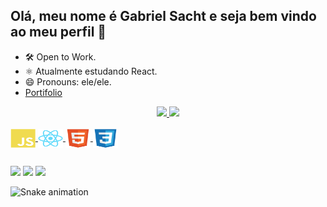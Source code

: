 ## Olá, meu nome é Gabriel Sacht e seja bem vindo ao meu perfil 👋

- 🛠  Open to Work.
- ⚛️ Atualmente estudando React.
- 😄 Pronouns: ele/ele.
- <a href="https://gabrielsacht.github.io/Portifolio/" target="_blank">Portifolio</a>

<div align="center">
  <a href="https://github.com/gabrielsacht">
  <img height="160em" src="https://github-readme-stats.vercel.app/api?username=gabrielsacht&show_icons=true&theme=dark&include_all_commits=true&count_private=true"/>
  <img height="160em" src="https://github-readme-stats.vercel.app/api/top-langs/?username=gabrielsacht&layout=compact&langs_count=7&theme=dark"/>
</div>

<div style="display: inline_block"><br>
  <img align="center" alt="Gaba-Js" height="30" width="40" src="https://raw.githubusercontent.com/devicons/devicon/master/icons/javascript/javascript-plain.svg">
  <img align="center" alt="Gaba-React" height="30" width="40" src="https://raw.githubusercontent.com/devicons/devicon/master/icons/react/react-original.svg">
  <img align="center" alt="Gaba-HTML" height="30" width="40" src="https://raw.githubusercontent.com/devicons/devicon/master/icons/html5/html5-original.svg">
  <img align="center" alt="Gaba-CSS" height="30" width="40" src="https://raw.githubusercontent.com/devicons/devicon/master/icons/css3/css3-original.svg">
</div>

##

<div> 

  <a href="https://instagram.com/gabrielsacht" target="_blank"><img src="https://img.shields.io/badge/-Instagram-%23E4405F?style=for-the-badge&logo=instagram&logoColor=white" target="_blank"></a> 
  <a href = "mailto:gabrielsachtr@gmail.com"><img src="https://img.shields.io/badge/-Gmail-%23333?style=for-the-badge&logo=gmail&logoColor=white" target="_blank"></a>
  <a href="https://www.linkedin.com/in/gabrielsacht" target="_blank"><img src="https://img.shields.io/badge/-LinkedIn-%230077B5?style=for-the-badge&logo=linkedin&logoColor=white" target="_blank"></a> 
 
  ![Snake animation](https://github.com/gabrielsacht/gabrielsacht/blob/output/github-contribution-grid-snake.svg)
 
</div>

